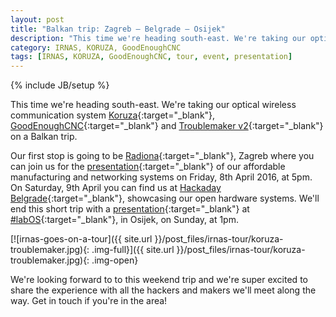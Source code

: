 ```yaml
---
layout: post
title: "Balkan trip: Zagreb – Belgrade – Osijek"
description: "This time we're heading south-east. We're taking our optical wireless communication system Koruza, GoodEnoughCNC and Troublemaker v2 on a Balkan trip."
category: IRNAS, KORUZA, GoodEnoughCNC
tags: [IRNAS, KORUZA, GoodEnoughCNC, tour, event, presentation]
---
```

{% include JB/setup %}



This time we're heading south-east. We're taking our optical wireless communication system [Koruza](http://koruza.net/){:target="_blank"}, [GoodEnoughCNC](http://goodenoughcnc.eu/){:target="_blank"} and [Troublemaker v2](http://goodenoughcnc.eu/machines/#troublemaker){:target="_blank"} on a Balkan trip.

Our first stop is going to be [Radiona](http://radiona.org/){:target="_blank"}, Zagreb where you can join us for the [presentation](http://radiona.org/3d-printer-plazma-rezac-i-bezicni-laserski-prijenos-prezentacija/){:target="_blank"}  of our affordable manufacturing and networking systems on Friday, 8th April 2016, at 5pm. 
On Saturday, 9th April you can find us at [Hackaday Belgrade](https://hackaday.io/belgrade/){:target="_blank"}, showcasing our open hardware systems. 
We'll end this short trip with a [presentation](https://www.facebook.com/events/1588989614752932/){:target="_blank"} at [#labOS](http://hacklabos.org/){:target="_blank"}, in Osijek, on Sunday, at 1pm. 


[![irnas-goes-on-a-tour]({{ site.url }}/post_files/irnas-tour/koruza-troublemaker.jpg){: .img-full}]({{ site.url }}/post_files/irnas-tour/koruza-troublemaker.jpg){: .img-open}

We're looking forward to to this weekend trip and we're super excited to share the experience with all the hackers and makers we'll meet along the way. Get in touch if you're in the area!


